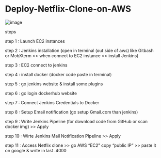 # Deploy-Netflix-Clone-on-AWS
![image](https://github.com/user-attachments/assets/3b97a49d-af31-4b88-8567-b75f715c85d8)

steps

step 1 : Launch EC2 instances 

step 2 : Jenkins installation (open in terminal (out side of aws) like Gitbash or MobXterm >> when connect to EC2 instance >> install Jenkins) 

step 3 : EC2 connect to jenkins

step 4 : install docker (docker code paste in terminal)

step 5 : go jenkins website & install some plugins

step 6 : go login dockerhub website

step 7 : Connect Jenkins Credentials to Docker

step 8 : Setup Email notification (go setup Gmail.com than jenkins)

step 9 : Write Jenkins Pipeline (for download code from GitHub or scan docker img) >> Apply

step 10 : Wirte Jenkins Mail Notification Pipeline >> Apply

step 11 : Access Netflix clone >> go AWS “EC2” copy “public IP” >> paste it on google & write in last .4000
